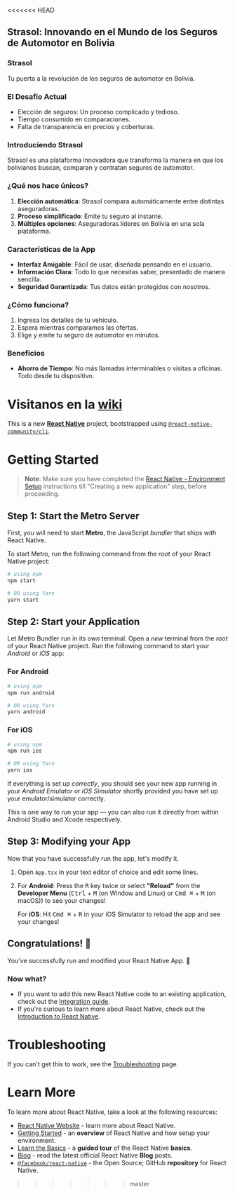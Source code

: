 <<<<<<< HEAD
## Strasol: Innovando en el Mundo de los Seguros de Automotor en Bolivia



### Strasol
Tu puerta a la revolución de los seguros de automotor en Bolivia.


### El Desafío Actual

- Elección de seguros: Un proceso complicado y tedioso.
- Tiempo consumido en comparaciones.
- Falta de transparencia en precios y coberturas.


### Introduciendo Strasol

Strasol es una plataforma innovadora que transforma la manera en que los bolivianos buscan, comparan y contratan seguros de automotor.


### ¿Qué nos hace únicos?

1. **Elección automática**: Strasol compara automáticamente entre distintas aseguradoras.
2. **Proceso simplificado**: Emite tu seguro al instante.
3. **Múltiples opciones**: Aseguradoras líderes en Bolivia en una sola plataforma.


### Características de la App

- **Interfaz Amigable**: Fácil de usar, diseñada pensando en el usuario.
- **Información Clara**: Todo lo que necesitas saber, presentado de manera sencilla.
- **Seguridad Garantizada**: Tus datos están protegidos con nosotros.


### ¿Cómo funciona?

1. Ingresa los detalles de tu vehículo.
2. Espera mientras comparamos las ofertas.
3. Elige y emite tu seguro de automotor en minutos.


### Beneficios

- **Ahorro de Tiempo**: No más llamadas interminables o visitas a oficinas. Todo desde tu dispositivo.

Visitanos en la [wiki](https://github.com/Strasol-S-r-l/strasolapp/wiki)
=======
This is a new [**React Native**](https://reactnative.dev) project, bootstrapped using [`@react-native-community/cli`](https://github.com/react-native-community/cli).

# Getting Started

>**Note**: Make sure you have completed the [React Native - Environment Setup](https://reactnative.dev/docs/environment-setup) instructions till "Creating a new application" step, before proceeding.

## Step 1: Start the Metro Server

First, you will need to start **Metro**, the JavaScript _bundler_ that ships _with_ React Native.

To start Metro, run the following command from the _root_ of your React Native project:

```bash
# using npm
npm start

# OR using Yarn
yarn start
```

## Step 2: Start your Application

Let Metro Bundler run in its _own_ terminal. Open a _new_ terminal from the _root_ of your React Native project. Run the following command to start your _Android_ or _iOS_ app:

### For Android

```bash
# using npm
npm run android

# OR using Yarn
yarn android
```

### For iOS

```bash
# using npm
npm run ios

# OR using Yarn
yarn ios
```

If everything is set up _correctly_, you should see your new app running in your _Android Emulator_ or _iOS Simulator_ shortly provided you have set up your emulator/simulator correctly.

This is one way to run your app — you can also run it directly from within Android Studio and Xcode respectively.

## Step 3: Modifying your App

Now that you have successfully run the app, let's modify it.

1. Open `App.tsx` in your text editor of choice and edit some lines.
2. For **Android**: Press the <kbd>R</kbd> key twice or select **"Reload"** from the **Developer Menu** (<kbd>Ctrl</kbd> + <kbd>M</kbd> (on Window and Linux) or <kbd>Cmd ⌘</kbd> + <kbd>M</kbd> (on macOS)) to see your changes!

   For **iOS**: Hit <kbd>Cmd ⌘</kbd> + <kbd>R</kbd> in your iOS Simulator to reload the app and see your changes!

## Congratulations! :tada:

You've successfully run and modified your React Native App. :partying_face:

### Now what?

- If you want to add this new React Native code to an existing application, check out the [Integration guide](https://reactnative.dev/docs/integration-with-existing-apps).
- If you're curious to learn more about React Native, check out the [Introduction to React Native](https://reactnative.dev/docs/getting-started).

# Troubleshooting

If you can't get this to work, see the [Troubleshooting](https://reactnative.dev/docs/troubleshooting) page.

# Learn More

To learn more about React Native, take a look at the following resources:

- [React Native Website](https://reactnative.dev) - learn more about React Native.
- [Getting Started](https://reactnative.dev/docs/environment-setup) - an **overview** of React Native and how setup your environment.
- [Learn the Basics](https://reactnative.dev/docs/getting-started) - a **guided tour** of the React Native **basics**.
- [Blog](https://reactnative.dev/blog) - read the latest official React Native **Blog** posts.
- [`@facebook/react-native`](https://github.com/facebook/react-native) - the Open Source; GitHub **repository** for React Native.
>>>>>>> master
